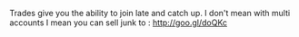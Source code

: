 Trades give you the ability to join late and catch up. I don't mean with multi accounts I mean you can sell junk to : http://goo.gl/doQKc